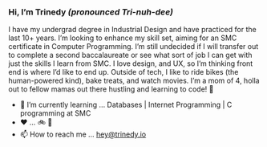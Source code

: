 ### Hi, I’m Trinedy *(pronounced Tri-nuh-dee)*
I have my undergrad degree in Industrial Design and have practiced for the last 10+ years. I’m looking to enhance my skill set, aiming for an SMC certificate in Computer Programming. I’m still undecided if I will transfer out to complete a second baccalaureate or see what sort of job I can get with just the skills I learn from SMC. I love design, and UX, so I’m thinking front end is where I’d like to end up. Outside of tech, I like to ride bikes (the human-powered kind), bake treats, and watch movies. I’m a mom of 4, holla out to fellow mamas out there hustling and learning to code! 🐇
- 🌱 I’m currently learning ... Databases | Internet Programming | C programming at SMC
- ❤️ ... 🚲 📸
- 📫 How to reach me ... hey@trinedy.io
